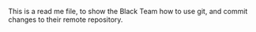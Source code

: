 This is a read me file, to show the Black Team how to use git, and commit changes to their remote repository.
